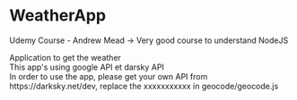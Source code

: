 ﻿# WeatherApp
 <p>Udemy Course - Andrew Mead -> Very good course to understand NodeJS</p>
Application to get the weather<br>
This app's using google API et darsky API<br>
In order to use the app, please get your own API from https://darksky.net/dev, replace the xxxxxxxxxxx in geocode/geocode.js
